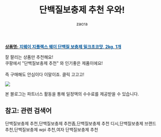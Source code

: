 ﻿---
layout: post
title:  "단백질보충제 추천 우와!"
author: zacra
categories: [ 아이템 ]
tags: [단백질보충제 추천,단백질보충제 추천좀,단백질보충제 추천 디시,단백질보충제 브랜드 추천,단백질보충제 wpi 추천,여자 단백질보충제 추천]
image: https://static.coupangcdn.com/image/retail/images/2020/06/29/15/8/613c9b1c-f416-44c3-8ad1-42f6c7e5ab48.jpg 
description: "쿠팡에서 단백질보충제 추천 관련 상품으로 가장 잘팔리는 제품 중 하나라는 사실!!."
rating: 4.5
---

<a href="https://link.coupang.com/re/AFFSDP?lptag=AF8407795&pageKey=1757978396&itemId=2993997628&vendorItemId=70982286914&traceid=V0-153-34593fffc88ab7cb"><b>상품명: <font color='#01579B'>지웨이 지플렉스 웨이 단백질 보충제 밀크초코맛, 2kg, 1개</font></b></a>

잘 팔리는 상품만 추천해요!<br/>
쿠팡에서 "단백질보충제 추천" 와 인기좋은 제품이에요!<br/><br/>
즉 구매해도 안심이다 이말이죠. 클릭 고고고! <br/>



<a href="https://link.coupang.com/re/AFFSDP?lptag=AF8407795&pageKey=1757978396&itemId=2993997628&vendorItemId=70982286914&traceid=V0-153-34593fffc88ab7cb"><img src="https://thumbnail8.coupangcdn.com/thumbnails/remote/q89/image/retail/images/2020/06/29/15/8/08026ed5-c12f-4e7c-98af-17d2f663c3ea.jpg"></a> 

본 블로그는 파트너스 활동을 통해 일정액의 수수료를 제공받을 수 있습니다.

## 참고: 관련 검색어    
단백질보충제 추천,단백질보충제 추천좀,단백질보충제 추천 디시,단백질보충제 브랜드 추천,단백질보충제 wpi 추천,여자 단백질보충제 추천